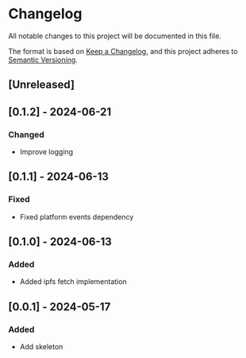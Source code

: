 # Changelog

All notable changes to this project will be documented in this file.

The format is based on [Keep a Changelog](https://keepachangelog.com/en/1.0.0/), and this project adheres
to [Semantic Versioning](https://semver.org/spec/v2.0.0.html).

## [Unreleased]

## [0.1.2] - 2024-06-21

### Changed
- Improve logging

## [0.1.1] - 2024-06-13

### Fixed
- Fixed platform events dependency

## [0.1.0] - 2024-06-13

### Added
- Added ipfs fetch implementation

## [0.0.1] - 2024-05-17

### Added
- Add skeleton
